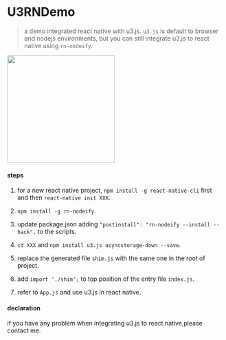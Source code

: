 # U3RNDemo

> a demo integrated react native with u3.js.
> `u3.js` is default to browser and nodejs environments, but you can still integrate u3.js to react native using `rn-nodeify`.

<img src="https://user-images.githubusercontent.com/1866848/50054220-b7a20f80-017a-11e9-86e5-bbaa1b8fe865.png" width="250"/>

#### steps

1. for a new react native project, `npm install -g react-native-cli` first and then `react-native init XXX`.

2. `npm install -g rn-nodeify`.

3. update package.json adding `"postinstall": "rn-nodeify --install --hack",` to the scripts.

4. `cd XXX` and `npm install u3.js asyncstorage-down --save`.

5. replace the generated file `shim.js` with the same one in the root of project.

6. add `import './shim';` to top position of the entry file `index.js`.

7. refer to `App.js` and use u3.js in react native.

#### declaration

if you have any problem when integrating u3.js to react native,please contact me.